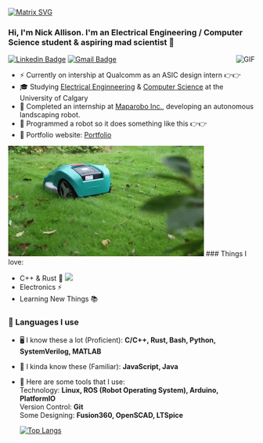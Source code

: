 [![Matrix SVG](https://raw.githubusercontent.com/rodrigograca31/rodrigograca31/master/matrix.svg)](https://www.youtube.com/watch?v=SDkAGkd4NLc) 

<!-- <h3> Hi, I'm Nick Allison 👋</h3> -->
### Hi, I'm Nick Allison. I'm an Electrical Engineering / Computer Science student & aspiring mad scientist 👋
[![Linkedin Badge](https://img.shields.io/badge/-nickrallison-blue?style=flat-square&logo=Linkedin&logoColor=white&link=https://www.linkedin.com/in/nick-allison-46308a214/)](https://www.linkedin.com/in/nick-allison-46308a214/)
[![Gmail Badge](https://img.shields.io/badge/-nickrallison1@gmail.com-c14438?style=flat-square&logo=Gmail&logoColor=white&link=mailto:nickrallison1@gmail.com)](mailto:nickrallison1@gmail.com) 
<img align="right" alt="GIF" src="https://i.imgur.com/snfEAfP.gif"/>
- ⚡ Currently on intership at Qualcomm as an ASIC design intern 👉👉
- 🎓 Studying <a href="https://schulich.ucalgary.ca/electrical-software/">Electrical Enginneering</a> & <a href="https://science.ucalgary.ca/computer-science">Computer Science</a> at the University of Calgary
- 🔧 Completed an internship at <a href="https://www.maparobo.com">Maparobo Inc.</a>, developing an autonomous landscaping robot.
- 🤖 Programmed a robot so it does something like this 👉👉
- 🎯 Portfolio website: [Portfolio](https://nickrallison.github.io/)

<img alt="GIF" src="https://github.com/nickrallison/nickrallison/blob/main/lawnmower.gif" />
### Things I love:

- C++ & Rust 🦀 <img src="https://media.giphy.com/media/WUlplcMpOCEmTGBtBW/giphy.gif" width="30"> 
- Electronics ⚡
- Learning New Things 📚


### 💬 Languages I use

 - 🖥 I know these a lot (Proficient):
    **C/C++, Rust, Bash, Python, SystemVerilog, MATLAB**
 - 💭 I kinda know these (Familiar):
    **JavaScript, Java**
 - 🔨 Here are some tools that I use:
    <br>
    Technology: **Linux, ROS (Robot Operating System), Arduino, PlatformIO**
    <br>
    Version Control: **Git**
    <br>
    Some Designing: **Fusion360, OpenSCAD, LTSpice**
    <br>
    
    [![Top Langs](https://github-readme-stats.vercel.app/api/top-langs/?username=nickrallison&layout=compact&langs_count=10)](https://github.com/anuraghazra/github-readme-stats)
 

